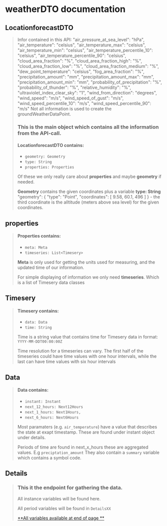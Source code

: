 # weatherDTO documentation

## LocationforecastDTO

>
> Infor contained in this API:
> "air_pressure_at_sea_level": "hPa",
"air_temperature": "celsius",
"air_temperature_max": "celsius",
"air_temperature_min": "celsius",
"air_temperature_percentile_10": "celsius",
"air_temperature_percentile_90": "celsius",
"cloud_area_fraction": "%",
"cloud_area_fraction_high": "%",
"cloud_area_fraction_low": "%",
"cloud_area_fraction_medium": "%",
"dew_point_temperature": "celsius",
"fog_area_fraction": "%",
"precipitation_amount": "mm",
"precipitation_amount_max": "mm",
"precipitation_amount_min": "mm",
"probability_of_precipitation": "%",
"probability_of_thunder": "%",
"relative_humidity": "%",
"ultraviolet_index_clear_sky": "1",
"wind_from_direction": "degrees",
"wind_speed": "m/s",
"wind_speed_of_gust": "m/s",
"wind_speed_percentile_10": "m/s",
"wind_speed_percentile_90": "m/s"
> Not all information is used to create the groundWeatherDataPoint.
>
>
> ### This is the main object which contains all the information from the API-call.
> #### LocationforecastDTO contains:
> - `geometry: Geometry`
> - `type: String`
> - `properties: Properties`
>
> Of these we only really care about **properties** and maybe **geometry** if needed.
>
> **Geometry** contains the given coordinates plus a variable **type: String**
> "geometry": {
"type": "Point",
"coordinates": [
9.58,
60.1,
496
]
> } - the third coordinate is the alltitude (meters above sea level) for the given coordinates.

## properties

> #### Properties contains:
> - `meta: Meta`
> - `timeseries: List<Timesery>`
>
> **Meta** is only used for getting the units used for measuring, and the updated time of our
> information.
>
> For simple displaying of information we only need **timeseries**. Which is a list of Timesery data
> classes

## Timesery

> #### Timesery contains:
> - `data: Data`
> - `time: String`
>
> Time is a string value that contains time for Timesery data in format: `YYYY-MM-DDT00:00:00Z`
>
> Time resolution for a timeseries can vary. The first half of the timeseries could have time values
> with one hour intervals, while the last can have time values with six hour intervals

## Data

> #### Data contains:
> - `instant: Instant`
> - `next_12_hours: Next12Hours`
> - `next_1_hours: Next1Hours,`
> - `next_6_hours: Next6Hours`
>
> Most paramaters (e.g. `air_temperature`) have a value that describes the state at exapt timestamp.
> These are found under instant object under details.
>
> Periods of time are found in next_x_hours these are aggregated values. E.g `preciptation_amount`
> They also contain a `summary` variable which contains a symbol code.

## Details

> ### This it the endpoint for gathering the data.
> All instance variables will be found here.
>
> All period variables will be found in `DetailsXX`
>
> [**All variables available at end of page
**](https://docs.api.met.no/doc/locationforecast/datamodel)